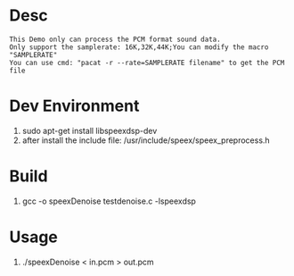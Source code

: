 # Desc
    This Demo only can process the PCM format sound data.
    Only support the samplerate: 16K,32K,44K;You can modify the macro "SAMPLERATE"
    You can use cmd: "pacat -r --rate=SAMPLERATE filename" to get the PCM file

# Dev Environment
1. sudo apt-get install libspeexdsp-dev
2. after install the include file:
    /usr/include/speex/speex_preprocess.h

# Build
1. gcc -o speexDenoise testdenoise.c -lspeexdsp

# Usage
1. ./speexDenoise < in.pcm > out.pcm



